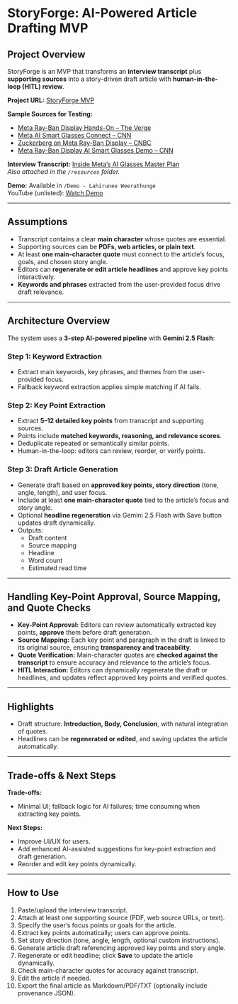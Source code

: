 # StoryForge: AI-Powered Article Drafting MVP

## Project Overview
StoryForge is an MVP that transforms an **interview transcript** plus **supporting sources** into a story-driven draft article with **human-in-the-loop (HITL) review**.

**Project URL:** [StoryForge MVP](https://lovable.dev/projects/dd1142d0-b67b-4ae3-b175-398d9332289b)

**Sample Sources for Testing:**
- [Meta Ray-Ban Display Hands-On – The Verge](https://www.theverge.com/tech/779566/meta-ray-ban-display-hands-on-smart-glasses-price-battery-specs)  
- [Meta AI Smart Glasses Connect – CNN](https://edition.cnn.com/2025/09/17/tech/meta-ai-smart-glasses-connect)  
- [Zuckerberg on Meta Ray-Ban Display – CNBC](https://www.cnbc.com/2025/09/17/zuckerberg-799-meta-ray-ban-display-glasses.html)  
- [Meta Ray-Ban Display AI Smart Glasses Demo – CNN](https://edition.cnn.com/2025/09/18/tech/meta-ray-ban-display-ai-smart-glasses-demo)  

**Interview Transcript:** [Inside Meta’s AI Glasses Master Plan](https://www.therundown.ai/p/inside-metas-ai-glasses-master-plan)  
*Also attached in the `/resources` folder.*

**Demo:** Available in `/Demo - Lahirunee Weerathunge`  
YouTube (unlisted): [Watch Demo](https://www.youtube.com/watch?v=64fE5FC1Zt4)

---

## Assumptions
- Transcript contains a clear **main character** whose quotes are essential.  
- Supporting sources can be **PDFs, web articles, or plain text**.  
- At least **one main-character quote** must connect to the article’s focus, goals, and chosen story angle.  
- Editors can **regenerate or edit article headlines** and approve key points interactively.  
- **Keywords and phrases** extracted from the user-provided focus drive draft relevance.  

---

## Architecture Overview
The system uses a **3-step AI-powered pipeline** with **Gemini 2.5 Flash**:

### Step 1: Keyword Extraction
- Extract main keywords, key phrases, and themes from the user-provided focus.  
- Fallback keyword extraction applies simple matching if AI fails.  

### Step 2: Key Point Extraction
- Extract **5–12 detailed key points** from transcript and supporting sources.  
- Points include **matched keywords, reasoning, and relevance scores**.  
- Deduplicate repeated or semantically similar points.  
- Human-in-the-loop: editors can review, reorder, or verify points.  

### Step 3: Draft Article Generation
- Generate draft based on **approved key points, story direction** (tone, angle, length), and user focus.  
- Include at least **one main-character quote** tied to the article’s focus and story angle.  
- Optional **headline regeneration** via Gemini 2.5 Flash with Save button updates draft dynamically.  
- Outputs:
  - Draft content  
  - Source mapping  
  - Headline  
  - Word count  
  - Estimated read time  

---

## Handling Key-Point Approval, Source Mapping, and Quote Checks
- **Key-Point Approval:** Editors can review automatically extracted key points, **approve** them before draft generation.  
- **Source Mapping:** Each key point and paragraph in the draft is linked to its original source, ensuring **transparency and traceability**.  
- **Quote Verification:** Main-character quotes are **checked against the transcript** to ensure accuracy and relevance to the article’s focus.  
- **HITL Interaction:** Editors can dynamically regenerate the draft or headlines, and updates reflect approved key points and verified quotes.

---

## Highlights
- Draft structure: **Introduction, Body, Conclusion**, with natural integration of quotes.  
- Headlines can be **regenerated or edited**, and saving updates the article automatically.  

---

## Trade-offs & Next Steps
**Trade-offs:**  
- Minimal UI; fallback logic for AI failures; time consuming when extracting key points.  

**Next Steps:**  
- Improve UI/UX for users.  
- Add enhanced AI-assisted suggestions for key-point extraction and draft generation.  
- Reorder and edit key points dynamically.

---

## How to Use
1. Paste/upload the interview transcript.  
2. Attach at least one supporting source (PDF, web source URLs, or text).  
3. Specify the user’s focus points or goals for the article.  
4. Extract key points automatically; users can approve points.  
5. Set story direction (tone, angle, length, optional custom instructions).  
6. Generate article draft referencing approved key points and story angle.  
7. Regenerate or edit headline; click **Save** to update the article dynamically.
8. Check main-character quotes for accuracy against transcript.  
9. Edit the article if needed.  
10. Export the final article as Markdown/PDF/TXT (optionally include provenance JSON).








